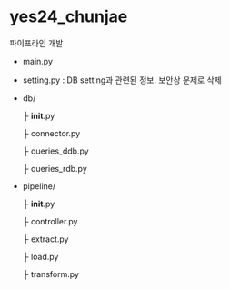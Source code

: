 # yes24_chunjae
파이프라인 개발

* main.py
* setting.py : DB setting과 관련된 정보. 보안상 문제로 삭제
* db/ 

 
	 ├ __init__.py				

 	├ connector.py				

	 ├ queries_ddb.py				

 	├ queries_rdb.py				

* pipeline/ 

	 ├ __init__.py				

	 ├ controller.py				

	 ├ extract.py				

	 ├ load.py				

	 ├ transform.py				
				
